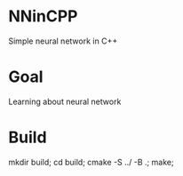 # NNinCPP
Simple neural network in C++

# Goal
Learning about neural network

# Build
mkdir build;
cd build;
cmake -S ../ -B .;
make;
